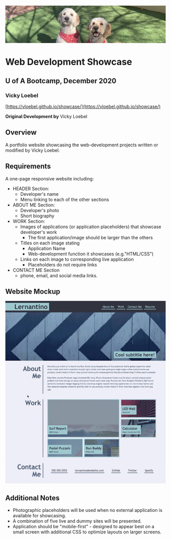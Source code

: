 ![Portfolio Logo](./assets/images/Portfolio-Logo.png)  
# Web Development Showcase
## U of A Bootcamp, December 2020
### Vicky Loebel

[https://vloebel.github.io/showcase/](https://vloebel.github.io/showcase/) 

**Original Development by**
Vicky Loebel  


## Overview
A portfolio website showcasing the web-development projects written or modified by Vicky Loebel.   

## Requirements  
A one-page responsive website including:
* HEADER Section:  
   * Developer's name  
   * Menu linking to each of the other sections  
* ABOUT ME Section: 
   * Developer's photo
   * Short biography  
* WORK Section:  
   * Images of applications (or application placeholders) that showcase developer's work 
       * The first application/image should be larger than the others 
   * Titles on each image stating  
       * Application Name  
       * Web-development function it showcases (e.g."HTML/CSS")
   * Links on each image to corresponding live application  
       * Placeholders do not require links  
* CONTACT ME Section  
   * phone, email, and social media links. 


## Website  Mockup

![Site mockup](./resource-docs/showcase-mockup.png)

## Additional Notes
   * Photographic placeholders will be used when no external application is available for showcasing. 
   * A combination of five live and dummy sites will be presented.
   * Application should be "mobile-first" - designed to appear best on a small screen with additional CSS to optimize layouts on larger screens. 